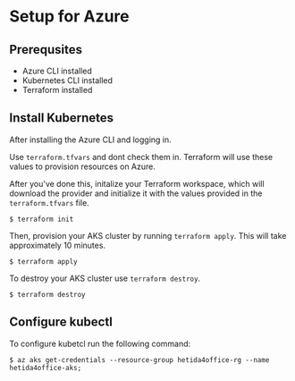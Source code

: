 # Setup for Azure
## Prerequsites
- Azure CLI installed
- Kubernetes CLI installed
- Terraform installed

## Install Kubernetes
After installing the Azure CLI and logging in. 

Use `terraform.tfvars` and dont check them in. 
Terraform will use these values to provision resources on Azure.

After you've done this, initalize your Terraform workspace, which will download 
the provider and initialize it with the values provided in the `terraform.tfvars` file.

```shell
$ terraform init
```


Then, provision your AKS cluster by running `terraform apply`. This will 
take approximately 10 minutes.

```shell
$ terraform apply
```

To destroy your AKS cluster use `terraform destroy`. 

```shell
$ terraform destroy
```

## Configure kubectl

To configure kubetcl run the following command:

```shell
$ az aks get-credentials --resource-group hetida4office-rg --name hetida4office-aks;
```


